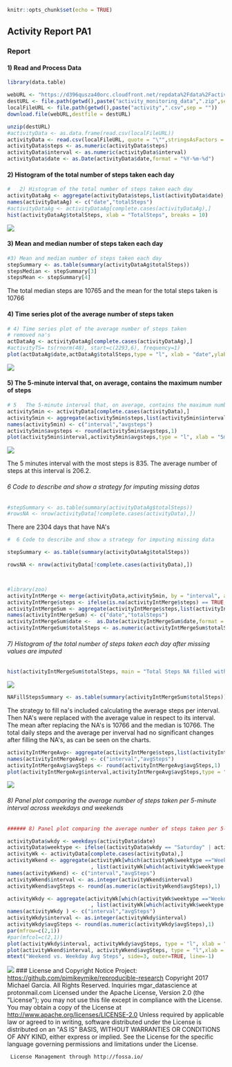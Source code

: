 ``` r
knitr::opts_chunk$set(echo = TRUE)
```

Activity Report PA1
-------------------

### Report

#### 1) Read and Process Data

``` r
library(data.table)

webURL <- "https://d396qusza40orc.cloudfront.net/repdata%2Fdata%2Factivity.zip"
destURL <- file.path(getwd(),paste("activity_monitoring_data",".zip",sep = ""))
localFileURL <- file.path(getwd(),paste("activity",".csv",sep = ""))
download.file(webURL,destfile = destURL)

unzip(destURL)
#activityData <- as.data.frame(read.csv(localFileURL))
activityData <- read.csv(localFileURL, quote = "\"",stringsAsFactors = FALSE)
activityData$steps <- as.numeric(activityData$steps)
activityData$interval <- as.numeric(activityData$interval)
activityData$date <- as.Date(activityData$date,format = "%Y-%m-%d")
```

#### 2) Histogram of the total number of steps taken each day

``` r
#   2) Histogram of the total number of steps taken each day
activityDataAg <- aggregate(activityData$steps,list(activityData$date),sum)
names(activityDataAg) <- c("date","totalSteps")
#activityDataAg <- activityDataAg[complete.cases(activityDataAg),]
hist(activityDataAg$totalSteps, xlab = "TotalSteps", breaks = 10)
```

![](PA1_githubMarkdown_files/figure-markdown_github/unnamed-chunk-2-1.png)

#### 3) Mean and median number of steps taken each day

``` r
#3) Mean and median number of steps taken each day
stepSummary <- as.table(summary(activityDataAg$totalSteps))
stepsMedian <- stepSummary[3]
stepsMean <- stepSummary[4]
```

The total median steps are 10765 and the mean for the total steps taken is 10766

#### 4) Time series plot of the average number of steps taken

``` r
# 4) Time series plot of the average number of steps taken
# removed na's
actDataAg <- activityDataAg[complete.cases(activityDataAg),]
#activityTS= ts(rnorm(48), start=c(2293,6), frequency=1)
plot(actDataAg$date,actDataAg$totalSteps,type = "l", xlab = "date",ylab = "total steps")
```

![](PA1_githubMarkdown_files/figure-markdown_github/unnamed-chunk-4-1.png)

#### 5) The 5-minute interval that, on average, contains the maximum number of steps

``` r
# 5   The 5-minute interval that, on average, contains the maximum number of steps
activity5min <- activityData[complete.cases(activityData),]
activity5min <- aggregate(activity5min$steps,list(activity5min$interval),mean)
names(activity5min) <- c("interval","avgsteps")
activity5min$avgsteps <- round(activity5min$avgsteps,1)
plot(activity5min$interval,activity5min$avgsteps,type = "l", xlab = "5min interval", ylab = "5min Avg Steps")
```

![](PA1_githubMarkdown_files/figure-markdown_github/unnamed-chunk-5-1.png)

The 5 minutes interval with the most steps is 835. The average number of steps at this interval is 206.2.

###### 6 Code to describe and show a strategy for imputing missing datas

``` r
#stepSummary <- as.table(summary(activityDataAg$totalSteps))
#rowsNA <- nrow(activityData[!complete.cases(activityData),])
```

There are 2304 days that have NA's

``` r
#  6 Code to describe and show a strategy for imputing missing data

stepSummary <- as.table(summary(activityDataAg$totalSteps))

rowsNA <- nrow(activityData[!complete.cases(activityData),])



#library(zoo)
activityIntMerge <- merge(activityData,activity5min, by = "interval", all.x = TRUE)
activityIntMerge$steps <- ifelse(is.na(activityIntMerge$steps) == TRUE, activityIntMerge$avgsteps, activityIntMerge$steps)
activityIntMergeSum <- aggregate(activityIntMerge$steps,list(activityIntMerge$date),sum)
names(activityIntMergeSum) <- c("date","totalSteps")
activityIntMergeSum$date <-  as.Date(activityIntMergeSum$date,format = "%Y-%m-%d")
activityIntMergeSum$totalSteps <- as.numeric(activityIntMergeSum$totalSteps)
```

###### 7) Histogram of the total number of steps taken each day after missing values are imputed

``` r
hist(activityIntMergeSum$totalSteps, main = "Total Steps NA filled with Interval Avg",xlab = "TotalSteps", breaks = 10 )
```

![](PA1_githubMarkdown_files/figure-markdown_github/unnamed-chunk-8-1.png)

``` r
NAFillStepsSummary <- as.table(summary(activityIntMergeSum$totalSteps))
```

The strategy to fill na's included calculating the average steps per interval. Then NA's were replaced with the average value in respect to its interval. The mean after replacing the NA's is 10766 and the median is 10766. The total daily steps and the average per inverval had no significant changes after filling the NA's, as can be seen on the charts.

``` r
activityIntMergeAvg<- aggregate(activityIntMerge$steps,list(activityIntMerge$interval),mean)
names(activityIntMergeAvg) <- c("interval","avgSteps")
activityIntMergeAvg$avgSteps <- round(activityIntMergeAvg$avgSteps,1)
plot(activityIntMergeAvg$interval,activityIntMergeAvg$avgSteps,type = "l", main = "Interval after NA Filled",xlab = "5min interval", ylab = "5min Avg Steps")
```

![](PA1_githubMarkdown_files/figure-markdown_github/unnamed-chunk-9-1.png)

###### 8) Panel plot comparing the average number of steps taken per 5-minute interval across weekdays and weekends

``` r
###### 8) Panel plot comparing the average number of steps taken per 5-minute interval across weekdays and weekends

activityData$wkdy <- weekdays(activityData$date)
activityData$weektype <- ifelse((activityData$wkdy == "Saturday" | activityData$wkdy == "Sunday"), "Weekend", "Weekday" )
activityWk <- activityData[complete.cases(activityData),]
activityWkend <- aggregate(activityWk[which(activityWk$weektype =="Weekend"),"steps"]
                           , list(activityWk[which(activityWk$weektype =="Weekend"),"interval"]),mean)
names(activityWkend) <- c("interval","avgSteps")
activityWkend$interval <- as.integer(activityWkend$interval)
activityWkend$avgSteps <- round(as.numeric(activityWkend$avgSteps),1)

activityWkdy <- aggregate(activityWk[which(activityWk$weektype =="Weekday"),"steps"]
                           , list(activityWk[which(activityWk$weektype =="Weekday"),"interval"]),mean)
names(activityWkdy ) <- c("interval","avgSteps")
activityWkdy$interval <- as.integer(activityWkdy$interval)
activityWkdy$avgSteps <- round(as.numeric(activityWkdy$avgSteps),1)
par(mfrow=c(2,1))
#par(mfcol=c(2,1))
plot(activityWkdy$interval, activityWkdy$avgSteps, type = "l", xlab = "", ylab = "WkDay Avg Steps")
plot(activityWkend$interval, activityWkend$avgSteps, type = "l",xlab = "interval", ylab = "WkEnd Avg Steps")
mtext("Weekend vs. Weekday Avg Steps", side=3, outer=TRUE, line=-1) 
```

![](PA1_githubMarkdown_files/figure-markdown_github/unnamed-chunk-10-1.png) \#\#\# License and Copyright Notice Project: <https://github.com/pimikeymike/reproducible-research> Copyright 2017 Michael Garcia. All Rights Reserved. Inquiries mgar\_datascience at protonmail.com Licensed under the Apache License, Version 2.0 (the "License"); you may not use this file except in compliance with the License. You may obtain a copy of the License at <http://www.apache.org/licenses/LICENSE-2.0> Unless required by applicable law or agreed to in writing, software distributed under the License is distributed on an "AS IS" BASIS, WITHOUT WARRANTIES OR CONDITIONS OF ANY KIND, either express or implied. See the License for the specific language governing permissions and limitations under the License.

     License Management through http://fossa.io/
